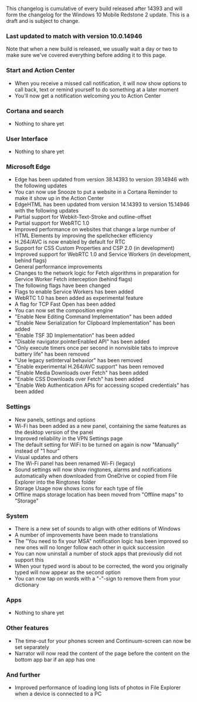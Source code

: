This changelog is cumulative of every build released after 14393 and will form the changelog for the Windows 10 Mobile Redstone 2 update. This is a draft and is subject to change.

### Last updated to match with version 10.0.14946
Note that when a new build is released, we usually wait a day or two to make sure we've covered everything before adding it to this page.

### Start and Action Center
- When you receive a missed call notification, it will now show options to call back, text or remind yourself to do something at a later moment
- You'll now get a notification welcoming you to Action Center

### Cortana and search
- Nothing to share yet

### User Interface
- Nothing to share yet

### Microsoft Edge
- Edge has been updated from version 38.14393 to version 39.14946 with the following updates
 - You can now use Snooze to put a website in a Cortana Reminder to make it show up in the Action Center
- EdgeHTML has been updated from version 14.14393 to version 15.14946 with the following updates
 - Partial support for Webkit-Text-Stroke and outline-offset
 - Partial support for WebRTC 1.0
 - Improved performance on websites that change a large number of HTML Elements by improving the spellchecker efficiency
 - H.264/AVC is now enabled by default for RTC
 - Support for CSS Custom Properties and CSP 2.0 (in development)
 - Improved support for WebRTC 1.0 and Service Workers (in development, behind flags)
 - General performance improvements
 - Changes to the network logic for Fetch algorithms in preparation for Service Worker Fetch interception (behind flags)
- The following flags have been changed
 - Flags to enable Service Workers has been added
 - WebRTC 1.0 has been added as experimental feature
 - A flag for TCP Fast Open has been added
 - You can now set the composition engine
 - "Enable New Editing Command Implementation" has been added
 - "Enable New Serialization for Clipboard Implementation" has been added
 - "Enable TSF 3D Implementation" has been added
 - "Disable navigator.pointerEnabled API" has been added
 - "Only execute timers once per second in nonvisible tabs to improve battery life" has been removed
 - "Use legacy setInterval behavior" has been removed
 - "Enable experimental H.264/AVC support" has been removed
 - "Enable Media Downloads over Fetch" has been added
 - "Enable CSS Downloads over Fetch" has been added
 - "Enable Web Authentication APIs for accessing scoped credentials" has been added

### Settings
- New panels, settings and options
 - Wi-Fi has been added as a new panel, containing the same features as the desktop version of the panel
 - Improved reliability in the VPN Settings page
 - The default setting for WiFi to be turned on again is now "Manually" instead of "1 hour"
- Visual updates and others
 - The Wi-Fi panel has been renamed Wi-Fi (legacy)
 - Sound settings will now show ringtones, alarms and notifications automatically when downloaded from OneDrive or copied from File Explorer into the Ringtones folder
 - Storage Usage now shows icons for each type of file
 - Offline maps storage location has been moved from "Offline maps" to "Storage"

### System
- There is a new set of sounds to align with other editions of Windows
- A number of improvements have been made to translations
- The "You need to fix your MSA" notification logic has been improved so new ones will no longer follow each other in quick succession
- You can now uninstall a number of stock apps that previously did not support this
- When your typed word is about to be corrected, the word you originally typed will now appear as the second option
- You can now tap on words with a "-"-sign to remove them from your dictionary

### Apps
- Nothing to share yet

### Other features
- The time-out for your phones screen and Continuum-screen can now be set separately
- Narrator will now read the content of the page before the content on the bottom app bar if an app has one

### And further
- Improved performance of loading long lists of photos in File Explorer when a device is connected to a PC